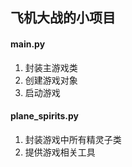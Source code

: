 ## 飞机大战的小项目
#### main.py
 1. 封装主游戏类
 2. 创建游戏对象 
 3. 启动游戏

#### plane_spirits.py
1. 封装游戏中所有精灵子类
2. 提供游戏相关工具

